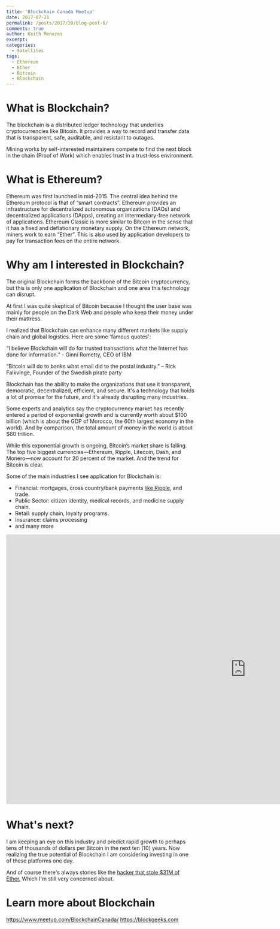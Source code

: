 ```yaml
---
title: 'Blockchain Canada Meetup'
date: 2017-07-21
permalink: /posts/2017/20/blog-post-6/
comments: true
author: Keith Menezes
excerpt:
categories:
  - Satellites
tags:
  - Ethereum
  - Ether
  - Bitcoin
  - Blockchain
---
```


# What is Blockchain?
The blockchain is a distributed ledger technology that underlies cryptocurrencies like Bitcoin. It provides a way to record and transfer data that is transparent, safe, auditable, and resistant to outages.

Mining works by self-interested maintainers compete to find the next block in the chain (Proof of Work) which enables trust in a trust-less environment.

# What is Ethereum?
Ethereum was first launched in mid-2015. The central idea behind the Ethereum protocol is that of “smart contracts”. Ethereum provides an infrastructure for decentralized autonomous organizations (DAOs) and decentralized applications (DApps), creating an intermediary-free network of applications. Ethereum Classic is more similar to Bitcoin in the sense that it has a fixed and deflationary monetary supply. On the Ethereum network, miners work to earn “Ether”. This is also used by application developers to pay for transaction fees on the entire network.

# Why am I interested in Blockchain?
The original Blockchain forms the backbone of the Bitcoin cryptocurrency, but this is only one application of Blockchain and one area this technology can disrupt.

At first I was quite skeptical of Bitcoin because I thought the user base was mainly for people on the Dark Web and people who keep their money under their mattress.

I realized that Blockchain can enhance many different markets like supply chain and global logistics. Here are some 'famous quotes':

“I believe Blockchain will do for trusted transactions what the Internet has done for information.” - Ginni Rometty, CEO of IBM

“Bitcoin will do to banks what email did to the postal industry.”
– Rick Falkvinge, Founder of the Swedish pirate party

Blockchain has the ability to make the organizations that use it transparent, democratic, decentralized, efficient, and secure. It's a technology that holds a lot of promise for the future, and it's already disrupting many industries.

Some experts and analytics say the cryptocurrency market has recently entered a period of exponential growth and is currently worth about $100 billion (which is about the GDP of Morocco, the 60th largest economy in the world). And by comparison, the total amount of money in the world is about $60 trillion.

While this exponential growth is ongoing, Bitcoin’s market share is falling. The top five biggest currencies—Ethereum, Ripple, Litecoin, Dash, and Monero—now account for 20 percent of the market. And the trend for Bitcoin is clear.

Some of the main industries I see application for Blockchain is:
* Financial: mortgages, cross country/bank payments [like Ripple](https://ripple.com/), and trade.
* Public Sector: citizen identity, medical records, and medicine supply chain.
* Retail: supply chain, loyalty programs.
* Insurance: claims processing
* and many more

<iframe width="1280" height="720" src="https://www.youtube.com/embed/G3psxs3gyf8" frameborder="0" allowfullscreen></iframe>

# What's next?
I am keeping an eye on this industry and predict rapid growth to perhaps tens of thousands of dollars per Bitcoin in the next ten (10) years. Now realizing the true potential of Blockchain I am considering investing in one of these platforms one day.

And of course there's always stories like the [hacker that stole $31M of Ether.](https://medium.freecodecamp.org/a-hacker-stole-31m-of-ether-how-it-happened-and-what-it-means-for-ethereum-9e5dc29e33ce) Which I'm still very concerned about.

# Learn more about Blockchain
https://www.meetup.com/BlockchainCanada/
https://blockgeeks.com

<div id="fb-root"></div>
<script>(function(d, s, id) {
  var js, fjs = d.getElementsByTagName(s)[0];
  if (d.getElementById(id)) return;
  js = d.createElement(s); js.id = id;
  js.src = "//connect.facebook.net/en_US/sdk.js#xfbml=1&version=v2.8";
  fjs.parentNode.insertBefore(js, fjs);
}(document, 'script', 'facebook-jssdk'));</script>

<div class="fb-like" data-href="http://keithmenezes.ca/posts/2017/20/blog-post-6/" data-layout="standard" data-action="like" data-size="large" data-show-faces="true" data-share="false"></div>

<div class="fb-send" data-href="http://keithmenezes.ca/posts/2017/20/blog-post-6/"></div>
